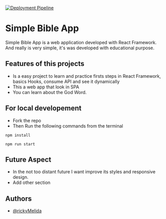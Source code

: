 [![Deployment Pipeline](https://github.com/rickyMelida/react-bible-app/actions/workflows/pipeline.yml/badge.svg)](https://github.com/rickyMelida/react-bible-app/actions/workflows/pipeline.yml)

# Simple Bible App

Simple Bible App is a web application developed with React
Framework. And really is very simple, it's was developed with
educational purpose.

## Features of this projects

- Is a easy project to learn and practice firsts steps in React Framework, basics Hooks, consume API and see it dynamically
- This a web app that look in SPA
- You can learn about the God Word.

## For local developement

- Fork the repo
- Then Run the following commands from the terminal

```
npm install
```

```
npm run start
```

## Future Aspect

- In the not too distant future I want improve its styles and responsive design.
- Add other section

## Authors

- [@rickyMelida](https://github.com/rickyMelida)
